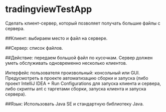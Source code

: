 # tradingviewTestApp
Сделать клиент-сервер, который позволяет получать большие файлы с сервера.  

##Клиент: 
выбираем место и файл на сервере.  

##Сервер: 
список файлов.  

##Действие: 
передаем большой файл по кусочкам. Сервер должен уметь обслуживать одновременно   несколько клиентов. 

Интерфейс пользователя произвольный: консольный или GUI.   Предусмотреть в проекте автоматизацию сборки и запуска (либо проект IntelliJ IDEA + Run   Configurations для запуска клиента и сервера, либо скрипты ant с таргетами сборки, запуска клиента и   запуска сервера).  

##Язык: 
Использовать Java SE и стандартную библиотеку Java.
